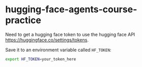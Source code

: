 # hugging-face-agents-course-practice

Need to get a hugging face token to use the hugging face API <https://huggingface.co/settings/tokens>.

Save it to an environment variable called `HF_TOKEN`:

```bash
export HF_TOKEN=your_token_here
```
